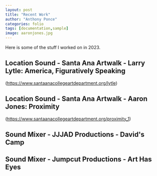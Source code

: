 ```yaml
---
layout: post
title: "Recent Work"
author: "Anthony Ponce"
categories: folio
tags: [documentation,sample]
image: aaronjones.jpg
---
```


Here is some of the stuff I worked on in 2023.

## Location Sound - Santa Ana Artwalk - Larry Lytle: America, Figuratively Speaking

(https://www.santaanacollegeartdepartment.org/lytle)

## Location Sound - Santa Ana Artwalk - Aaron Jones: Proximity 

(https://www.santaanacollegeartdepartment.org/proximity_1)

## Sound Mixer - JJJAD Productions - David's Camp 

## Sound Mixer - Jumpcut Productions - Art Has Eyes

